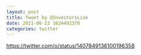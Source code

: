 ```yaml
--- 
layout: post 
title: Tweet by @InvestorsLive 
date: 2021-06-23 1624492370 
categories: twitter 
--- 
```

https://twitter.com/o/status/1407849136100196358